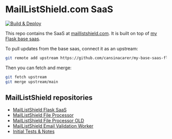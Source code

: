 # MailListShield.com SaaS
[![Build & Deploy](https://github.com/cansinacarer/maillistshield-com/actions/workflows/deploy.yml/badge.svg)](https://github.com/cansinacarer/maillistshield-com/actions/workflows/deploy.yml)

This repo contains the SaaS at [maillistshield.com](https://maillistshield.com/). It is built on top of [my Flask base saas](https://github.com/cansinacarer/my-base-saas-flask).

To pull updates from the base saas, connect it as an upstream:

```sh
git remote add upstream https://github.com/cansinacarer/my-base-saas-flask
```

Then you can fetch and merge:

```sh
git fetch upstream
git merge upstream/main
```

## MailListShield repositories

- [MailListShield Flask SaaS](https://github.com/cansinacarer/maillistshield-com)
- [MailListShield File Processor](https://github.com/cansinacarer/maillistshield-file-processor)
- [MailListShield File Processor OLD](https://github.com/cansinacarer/maillistshield-scheduler)
- [MailListShield Email Validation Worker](https://github.com/cansinacarer/maillistshield-validation-worker)
- [Initial Tests & Notes](https://github.com/cansinacarer/email-verification-test)